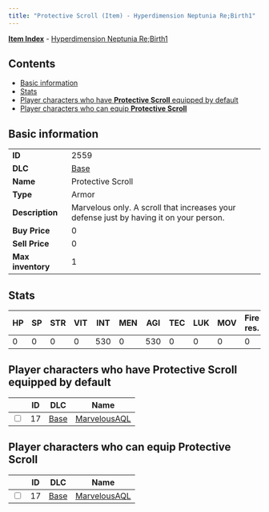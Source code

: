 ```yaml
---
title: "Protective Scroll (Item) - Hyperdimension Neptunia Re;Birth1"
---
```


[**Item Index**](/neptunia/rb1/item/index.html) - [Hyperdimension Neptunia Re;Birth1](/neptunia/rb1)

## Contents

- [Basic information](#basic-information)
- [Stats](#stats)
- [Player characters who have **Protective Scroll** equipped by default](#player-characters-who-have-protective-scroll-equipped-by-default)
- [Player characters who can equip **Protective Scroll**](#player-characters-who-can-equip-protective-scroll)

## Basic information

|   |   |
| -- | -- |
| **ID** | 2559 |
| **DLC** | [Base](/neptunia/rb1/dlc/1-base.html) |
| **Name** | Protective Scroll |
| **Type** | Armor |
| **Description** | Marvelous only. A scroll that increases your defense just by having it on your person. |
| **Buy Price** | 0 |
| **Sell Price** | 0 |
| **Max inventory** | 1 |

## Stats

| HP | SP | STR | VIT | INT | MEN | AGI | TEC | LUK | MOV | Fire res. | Ice res. | Wind res. | Lightning res. |
| -- | -- | --- | --- | --- | --- | --- | --- | --- | --- | --------- | -------- | --------- | -------------- |
| 0 | 0 | 0 | 0 | 530 | 0 | 530 | 0 | 0 | 0 | 0 | 0 | 0 | 0 |

## Player characters who have **Protective Scroll** equipped by default

|    | ID | DLC | Name |
| -- | -- | --- | ---- |
| <input type="checkbox" id="rb1-player-1-17" class="trackbox" /> | 17 | [Base](/neptunia/rb1/dlc/1-base.html) | [MarvelousAQL](/neptunia/rb1/player/1-17-marvelousaql.html) |

## Player characters who can equip **Protective Scroll**

|    | ID | DLC | Name |
| -- | -- | --- | ---- |
| <input type="checkbox" id="rb1-player-1-17" class="trackbox" /> | 17 | [Base](/neptunia/rb1/dlc/1-base.html) | [MarvelousAQL](/neptunia/rb1/player/1-17-marvelousaql.html) |